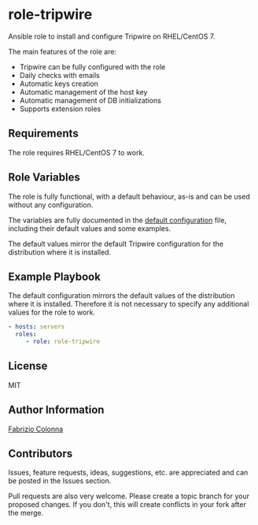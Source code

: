 # role-tripwire

Ansible role to install and configure Tripwire on RHEL/CentOS 7.

The main features of the role are:

- Tripwire can be fully configured with the role
- Daily checks with emails
- Automatic keys creation
- Automatic management of the host key
- Automatic management of DB initializations
- Supports extension roles

## Requirements

The role requires RHEL/CentOS 7 to work.

## Role Variables

The role is fully functional, with a default behaviour, as-is and can be used without any configuration.

The variables are fully documented in the [default configuration](defaults/main.yml) file, including their default values and some examples.

The default values mirror the default Tripwire configuration for the distribution where it is installed.

## Example Playbook

The default configuration mirrors the default values of the distribution where it is installed. Therefore it is not necessary to specify any additional values for the role to work.

```Yaml
- hosts: servers
  roles:
     - role: role-tripwire
```

## License

MIT

## Author Information

[Fabrizio Colonna](mailto:colofabrix@tin.it)

## Contributors

Issues, feature requests, ideas, suggestions, etc. are appreciated and can be posted in the Issues section.

Pull requests are also very welcome. Please create a topic branch for your proposed changes. If you don't, this will create conflicts in your fork after the merge.
